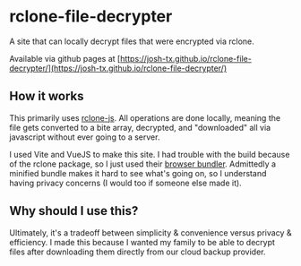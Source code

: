 # rclone-file-decrypter

A site that can locally decrypt files that were encrypted via rclone. 

Available via github pages at [https://josh-tx.github.io/rclone-file-decrypter/](https://josh-tx.github.io/rclone-file-decrypter/)

## How it works

This primarily uses [rclone-js](https://github.com/FWeinb/rclone-js). All operations are done locally, meaning the file gets converted to a bite array, decrypted, and "downloaded" all via javascript without ever going to a server. 

I used Vite and VueJS to make this site. I had trouble with the build because of the rclone package, so I just used their [browser bundler](https://unpkg.com/rclone/dist/rclone.umd.min.js). Admittedly a minified bundle makes it hard to see what's going on, so I understand having privacy concerns (I would too if someone else made it).

## Why should I use this?

Ultimately, it's a tradeoff between simplicity & convenience versus privacy & efficiency. I made this because I wanted my family to be able to decrypt files after downloading them directly from our cloud backup provider.



